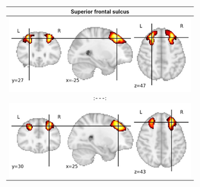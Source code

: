 | Superior frontal sulcus |  
|:---:|  
| ![Component 64](../64/final/0.jpg "From component 64: Superior frontal sulcus") |  
|:---:|  
| ![Component 128](../128/final/8.jpg "From component 128: Superior frontal sulcus") |
